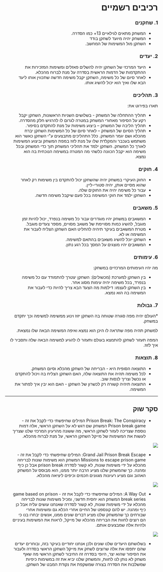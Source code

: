 <div dir='rtl' lang='he'>

# רכיבים רשמיים
 
### 1. שחקנים

* המשחק מתאים לגילאיים 13+ כמו הסדרה. 
* המשחק יהיה מיועד לשחקן בודד
* השחקן מול המשימות של המחשב.

### 2. יעדים

* היעד המרכזי של השחקן יהיה להשלים פאזלים ומשימות המזכירות את ההתקדמות של הדמות הראשית בסדרה על מנת לברוח מהכלא.
* לאחר סיום של כל משימה, השחקן יקבל משימה חדשה שתכווין אותו ליעד הבא שלו ואיך הוא יכול להשיג אותו. 


### 3. תהליכים

תארו בפירוט את:

* תהליך ההתחלה של המשחק - בשלושים השניות הראשונות, השחקן יקבל רקע על הסיפור מאחורי המשחק במטרה לגרום לו להרגיש חלק מהסדרה.
*	תהליך הליבה של המשחק – ביצוע משימות על מנת להתקדם בסיפור.
*	תהליך הסיום של המשחק – לאחר סיום של כל המשימות השחקן יברח מהכלא ושם יגמר המשחק.
 כלל התהליכים מתבצעים ע"י השחקן כאשר הוא משתמש בעכבר והמקלדת שלו על מנת לזוז במפת המשחק וביצוע המשימות לאורך כל המשחק.
 השחקן ילמד את תהליכי המשחק תוך כדי המשחק ובכל משימה הוא יקבל הכוונה כלשהי מה המטרה במשימה הנוכחית בה הוא נמצא.  

### 4. חוקים

* החוק העיקרי במשחק יהיה שהשחקן יכול להתקדם בין משימות רק לאחר שהוא מסיים אותן, יהיה סטורי-ליין.
* עבור כל משימה יהיה את החוקים שלה.
* השחקן ילמד את חוקי המשימה בכל פעם שיקבל משימה חדשה.


### 5. משאבים

* המשאבים במשחק יהיו מוגדרים עבור כל משימה בנפרד, יכול להיות זמן מוגבל, להשיג כמות מסויימת של משאב מסויים, מספר צעדים מוגבל.
* מטרת המשאבים בעיקר תיהיה להחליט האם השחקן הצליח לעבור את המשימה או לא.
* השחקן יוכל להשיג משאבים בהתאם למשימה. 
* המשאבים יהיו מוצגים על המסך בכל רגע נתון.

### 6. עימותים

מה יהיו העימותים המרכזיים במשחק:

* בין השחקן למערכת (מכשולים): השחקן יצטרך להתמודד עם כל משימה בנפרד, בכל משימה יהיה עימות מסוג אחר.
* בין השחקן לעצמו: דילמות מה הצעד הבא צריך להיות כדי לעבור את המשימה בה הוא נמצא. 


### 7. גבולות
*העולם יהיה מפה סגורה שטוחה בה השחקן יזוז וינוע ממשימה למשימה וכך יתקדם במשחק. 

 למשחק תהיה מפה שתראה לו היכן הוא נמצא ואיפה המשימה הבאה שלו נמצאת. 
 
 המפה תעזור לשחקן להתמצא בעולם ותעזור לו להגיע למשימה הבאה שלה ותסביר לו איך לזוז.

### 8. תוצאות

* התוצאה הסופית היא - הבריחה של השחקן מהכלא וסיום המשחק.
* לכל משימה תהיה את התוצאה שלה, האם השחקן הצליח בה ויכול להתקדם או נכשל וצריך לנסות שוב.
* התוצאה תיהיה קשורה רק לכשרון של השחקן - האם הוא יבין איך לפתור את המשימה. 

---

## סקר שוק

* Prison Break: The Conspiracy
המילים שחיפשתי כדי לקבל את זה - Prison break game
המשחק שם דגש לא על השחקן הראשי, אלה דמות נוספת שצריכה לעזור לשחקן הראשי, מה ששונה מהרעיון המרכזי שלנו שצריך לעשות את המשימות של מייקל השחקן הראשי, על מנת לברוח מהכלא.
<img src="https://play-lh.googleusercontent.com/EQAIlCZmEE7vIhewX6wCAN2hfH_ZMn6hfAEoy0dZ3OOgtuSIiNDutW2BWhufMGr7uXE=w526-h296-rw">

* Grand Jail Prison Break Escape: 
המילים שחיפשתי כדי לקבל את זה - Missions to escape prison game
המשחק הוא משימות שונות לבריחה מהכלא על ידי משימות שונות, לא קשור לסדרה prison break אבל כן כיף ומהנה. כך שהמשחק שלנו מציע הרבה יותר ממנו, הוא מבוסס על המשחק האהוב וגם מציע רעיונות מגוונים חכמים וכיפים ליציאה מהכלא.
<img src="https://play-lh.googleusercontent.com/nw5RQp_GxxwI8yIx3Gmx3XR_adlUav0I25SwSTeCwqbbkJkDPB2s9JYeZc0PAYo7l4yl=w526-h296-rw">

* A Way Out: 
המילים שחיפשתי כדי לקבל את זה - game based on prison break series
המשחק הוא יחסית חדשני, ומכיל משימות שונות לבריחה מהכלא על ידי משימות שונות, לא קשור לסדרה שאנחנו עושים עליה אבל כן כיף ומהנה. יש להם קונספט של החיים אחרי הכלא גם ומשימות אחרי שבורחים כך שהמשחק שלנו מציע דברים שונים ממנו, אנשים יבחרו בנו כי הם רוצים לחוות את הבריחה מהכלא של מייקל, לראות את המשימות בעיניים ולהיות אלה שמבצעים אותם.
<img src="https://cdn.cloudflare.steamstatic.com/steam/apps/1222700/ss_a7f52388d8d64bf56170baf5bd223fbbb1d9a94a.1920x1080.jpg?t=1626878628">

* בשלושתם היעדים שלנו שונים ולכן אנחנו יחודיים בעיקר בזה, ובוחרים יעדים שהם יתפסו את אלה שרוצים לשחק את מייקל השחקן הראשי בסדרה ולעבור את הסיפור שהוא יצר, היופי בסדרה זה החיבור לשחקן הראשי מה שאף משחק לא נותן לנו לחוות, והמשחק שלנו יביא את זה במשימות כיפיות שמשלבות את הסדרה בצורה שמשקפת את נקודת המבט של השחקן.

</div>
